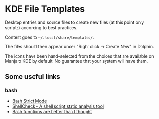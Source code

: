 # KDE File Templates

Desktop entries and source files to create new files
(at this point only scripts) according to best practices.

Content goes to `~/.local/share/templates/`.

The files should then appear under "Right click -> Create New" in Dolphin.

The icons have been hand-selected from the choices that are available on
Manjaro KDE by default. No guarantee that your system will have them.

## Some useful links

### bash

* [Bash Strict Mode](http://redsymbol.net/articles/unofficial-bash-strict-mode/)
* [ShellCheck - A shell script static analysis tool](https://github.com/koalaman/shellcheck)
* [Bash functions are better than I thought](https://cuddly-octo-palm-tree.com/posts/2021-10-31-better-bash-functions/)

